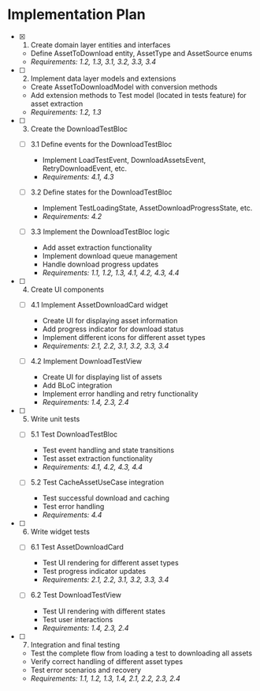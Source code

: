 # Implementation Plan

- [x] 1. Create domain layer entities and interfaces
  - Define AssetToDownload entity, AssetType and AssetSource enums
  - _Requirements: 1.2, 1.3, 3.1, 3.2, 3.3, 3.4_

- [ ] 2. Implement data layer models and extensions
  - Create AssetToDownloadModel with conversion methods
  - Add extension methods to Test model (located in tests feature) for asset extraction
  - _Requirements: 1.2, 1.3_

- [ ] 3. Create the DownloadTestBloc
  - [ ] 3.1 Define events for the DownloadTestBloc
    - Implement LoadTestEvent, DownloadAssetsEvent, RetryDownloadEvent, etc.
    - _Requirements: 4.1, 4.3_
  
  - [ ] 3.2 Define states for the DownloadTestBloc
    - Implement TestLoadingState, AssetDownloadProgressState, etc.
    - _Requirements: 4.2_
  
  - [ ] 3.3 Implement the DownloadTestBloc logic
    - Add asset extraction functionality
    - Implement download queue management
    - Handle download progress updates
    - _Requirements: 1.1, 1.2, 1.3, 4.1, 4.2, 4.3, 4.4_

- [ ] 4. Create UI components
  - [ ] 4.1 Implement AssetDownloadCard widget
    - Create UI for displaying asset information
    - Add progress indicator for download status
    - Implement different icons for different asset types
    - _Requirements: 2.1, 2.2, 3.1, 3.2, 3.3, 3.4_
  
  - [ ] 4.2 Implement DownloadTestView
    - Create UI for displaying list of assets
    - Add BLoC integration
    - Implement error handling and retry functionality
    - _Requirements: 1.4, 2.3, 2.4_

- [ ] 5. Write unit tests
  - [ ] 5.1 Test DownloadTestBloc
    - Test event handling and state transitions
    - Test asset extraction functionality
    - _Requirements: 4.1, 4.2, 4.3, 4.4_
  
  - [ ] 5.2 Test CacheAssetUseCase integration
    - Test successful download and caching
    - Test error handling
    - _Requirements: 4.4_

- [ ] 6. Write widget tests
  - [ ] 6.1 Test AssetDownloadCard
    - Test UI rendering for different asset types
    - Test progress indicator updates
    - _Requirements: 2.1, 2.2, 3.1, 3.2, 3.3, 3.4_
  
  - [ ] 6.2 Test DownloadTestView
    - Test UI rendering with different states
    - Test user interactions
    - _Requirements: 1.4, 2.3, 2.4_

- [ ] 7. Integration and final testing
  - Test the complete flow from loading a test to downloading all assets
  - Verify correct handling of different asset types
  - Test error scenarios and recovery
  - _Requirements: 1.1, 1.2, 1.3, 1.4, 2.1, 2.2, 2.3, 2.4_